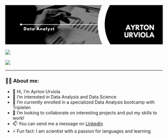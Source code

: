 <div id="header" align="center">
  <img decoding="async" src="https://github.com/aurvantGitHub/aurvantGitHub/blob/main/GithubBanner.png" width="800"/>
</div>

[![](https://img.shields.io/badge/LinkedIn-0077B5?style=for-the-badge&logo=linkedin&logoColor=white)](https://www.linkedin.com/in/ayrton-urviola-antezana/)


![](https://komarev.com/ghpvc/?username=aurvantGitHub)

---

### :man_technologist: About me:
*  👋 Hi, I’m Ayrton Urviola
*  👀 I’m interested in Data Analysis and Data Science
*  🌱 I’m currently enrolled in a specialized Data Analysis bootcamp with Tripleten
*  💞️ I’m looking to collaborate on interesting projects and put my skills to work!
*  📫 You can send me a message on [LinkedIn](https://www.linkedin.com/in/ayrton-urviola-antezana/)
*  ⚡ Fun fact: I am scientist with a passion for languages and learning


<!---
aurvantGitHub/aurvantGitHub is a ✨ special ✨ repository because its `README.md` (this file) appears on your GitHub profile.
You can click the Preview link to take a look at your changes.
--->
